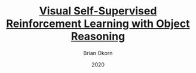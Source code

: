 ---
layout: post
title: <a href="https://arxiv.org/abs/2011.06777">Visual Self-Supervised Reinforcement Learning with Object Reasoning</a>
date:   2020
image: /images/corl2020_ROLL.jpg
categories: research
author: "Brian Okorn"
authors: Yufei Wang*, Gautham Narayan Narasimhan*, Xingyu Lin, <strong>Brian Okorn</strong>, David Held
award: null
bib: '@inproceedings{corl2020roll,
        title={ROLL: Visual Self-Supervised Reinforcement Learning with Object Reasoning},
        author={Wang, Yufei and Narasimhan Gautham and Lin, Xingyu and Okorn, Brian and
        Held, David},
        booktitle={Conference on Robot Learning},
        year={2020}
    }'
code: https://github.com/yufeiwang63/ROLL
pdf: https://arxiv.org/pdf/2011.06777.pdf
short_id: 2020roll
site: https://sites.google.com/andrew.cmu.edu/roll/home
venue: Conference on Robot Learning (CoRL)
video_embed: null
---